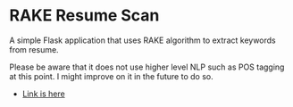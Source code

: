 RAKE Resume Scan
====================

A simple Flask application that uses RAKE algorithm to extract keywords from resume.

Please be aware that it does not use higher level NLP such as POS tagging at this point. I might improve on it in the future to do so. 

* [Link is here](rakeresume.herokuapp.com)